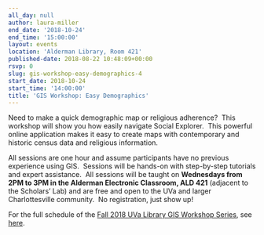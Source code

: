 ```yaml
---
all_day: null
author: laura-miller
end_date: '2018-10-24'
end_time: '15:00:00'
layout: events
location: 'Alderman Library, Room 421'
published-date: 2018-08-22 10:48:09+00:00
rsvp: 0
slug: gis-workshop-easy-demographics-4
start_date: 2018-10-24
start_time: '14:00:00'
title: 'GIS Workshop: Easy Demographics'
---
```


Need to make a quick demographic map or religious adherence?  This workshop will show you how easily navigate Social Explorer.  This powerful online application makes it easy to create maps with contemporary and historic census data and religious information.

All sessions are one hour and assume participants have no previous experience using GIS.  Sessions will be hands-on with step-by-step tutorials and expert assistance.  All sessions will be taught on **Wednesdays from 2PM to 3PM in the Alderman Electronic Classroom, ALD 421** (adjacent to the Scholars’ Lab) and are free and open to the UVa and larger Charlottesville community.  No registration, just show up!

For the full schedule of the [Fall 2018 UVa Library GIS Workshop Series](http://scholarslab.org/geospatial-and-temporal/fall-2018-uva-library-gis-workshop-series/), see [here](http://scholarslab.org/geospatial-and-temporal/fall-2018-uva-library-gis-workshop-series/).
